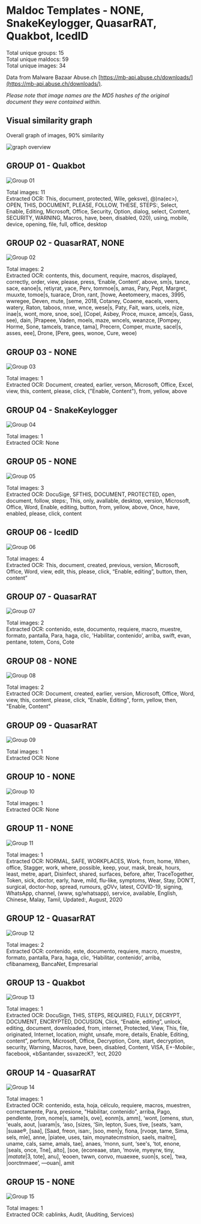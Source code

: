 # Maldoc Templates - NONE, SnakeKeylogger, QuasarRAT, Quakbot, IcedID

Total unique groups: 15  
Total unique maldocs: 59  
Total unique images: 34  

Data from Malware Bazaar Abuse.ch [https://mb-api.abuse.ch/downloads/](https://mb-api.abuse.ch/downloads/).  

*Please note that image names are the MD5 hashes of the original document they were contained within.*

## Visual similarity graph

Overall graph of images, 90% similarity

![graph overview](https://raw.githubusercontent.com/jstrosch/malware-samples/master/maldoc_templates/2021/abuse_ch/week53_Dec27-Dec31/overview.png?raw=true")  

## GROUP 01 - Quakbot

![Group 01](https://raw.githubusercontent.com/jstrosch/malware-samples/master/maldoc_templates/2021/abuse_ch/week53_Dec27-Dec31/group_01/Quakbot_bd559f9f406c8d3d05204e72e3646e9f.jpg?raw=true)

Total images: 11  
Extracted OCR: This, document, protected, Wile, geksve), @)na(ec>), OPEN, THIS, DOCUMENT, PLEASE, FOLLOW, THESE, STEPS:, Select, Enable, Editing, Microsoft, Office, Security, Option, dialog, select, Content, SECURITY, WARNING, Macros, have, been, disabled, 020), using, mobile, device, opening, file, full, office, desktop  

## GROUP 02 - QuasarRAT, NONE

![Group 02](https://raw.githubusercontent.com/jstrosch/malware-samples/master/maldoc_templates/2021/abuse_ch/week53_Dec27-Dec31/group_02/QuasarRAT_06fa5d4e42e4cf24163b74f83760d64b.jpg?raw=true)

Total images: 2  
Extracted OCR: contents, this, document, require, macros, displayed, correctly, order, view, please, press, ‘Enable, Content’, above, sm|s, tance, sace, eanoe|s, retiyrat, yace, Perv, tommoe|s, amas, Pary, Pept, Margret, muuxte, tomoe|s, tuarace, Dron, rant, [howe, Aeetomeery, maces, 3995, wwregee, Deven, mute, [seme, 2018, Cotaney, Coaene, eacels, veers, watery, Raton, taboos, nnxe, wnce, wese|s, Paty, Fait, wars, ucels, nize, inae|s, wont, more, snoe, soe], [Copel, Asbey, Proce, muxce, amce|s, Gass, see), dain, |Prapeee, Vaden, moels, maze, wncels, weanzce, [Pompey, Horme, Sone, tamcels, trance, tama], Precern, Comper, muxte, sacel|s, asses, eee], Drone, [Pere, gees, wonoe, Cure, weoe)  

## GROUP 03 - NONE

![Group 03](https://raw.githubusercontent.com/jstrosch/malware-samples/master/maldoc_templates/2021/abuse_ch/week53_Dec27-Dec31/group_03/NONE_431c010db3f82bb94ca90faf73407950.jpg?raw=true)

Total images: 1  
Extracted OCR: Document, created, earlier, verson, Microsoft, Office, Excel, view, this, content, please, click, ("Enable, Content"), from, yellow, above  

## GROUP 04 - SnakeKeylogger

![Group 04](https://raw.githubusercontent.com/jstrosch/malware-samples/master/maldoc_templates/2021/abuse_ch/week53_Dec27-Dec31/group_04/SnakeKeylogger_1674ecbe5b9116407b57813e04d6dd49.jpg?raw=true)

Total images: 1  
Extracted OCR: None  

## GROUP 05 - NONE

![Group 05](https://raw.githubusercontent.com/jstrosch/malware-samples/master/maldoc_templates/2021/abuse_ch/week53_Dec27-Dec31/group_05/NONE_c9240798810d1e69b8ed4bf21b95ed89.jpg?raw=true)

Total images: 3  
Extracted OCR: DocuSige, SFTHIS, DOCUMENT, PROTECTED, open, document, follow, steps:, This, only, avallable, desktop, version, Microsoft, Office, Word, Enable, editing, button, from, yellow, above, Once, have, enabled, please, click, content  

## GROUP 06 - IcedID

![Group 06](https://raw.githubusercontent.com/jstrosch/malware-samples/master/maldoc_templates/2021/abuse_ch/week53_Dec27-Dec31/group_06/IcedID_553568f406c8d0d06e0ed08a1579a243.jpg?raw=true)

Total images: 4  
Extracted OCR: This, document, created, previous, version, Microsoft, Office, Word, view, edit, this, please, click, “Enable, editing”, button, then, content”  

## GROUP 07 - QuasarRAT

![Group 07](https://raw.githubusercontent.com/jstrosch/malware-samples/master/maldoc_templates/2021/abuse_ch/week53_Dec27-Dec31/group_07/QuasarRAT_23cde0022c4f71e4a90e27cfe229a257.jpg?raw=true)

Total images: 2  
Extracted OCR: contenido, este, documento, requiere, macro, muestre, formato, pantalla, Para, haga, clic, 'Habilitar, contenido’, arriba, swift, evan, pentane, totem, Cons, Cote  

## GROUP 08 - NONE

![Group 08](https://raw.githubusercontent.com/jstrosch/malware-samples/master/maldoc_templates/2021/abuse_ch/week53_Dec27-Dec31/group_08/NONE_f2d42411a7291aea76a9ec87d82a9601.jpg?raw=true)

Total images: 2  
Extracted OCR: Document, created, earlier, version, Microsoft, Office, Word, view, this, content, please, click, “Enable, Editing", form, yellow, then, "Enable, Content"  

## GROUP 09 - QuasarRAT

![Group 09](https://raw.githubusercontent.com/jstrosch/malware-samples/master/maldoc_templates/2021/abuse_ch/week53_Dec27-Dec31/group_09/QuasarRAT_fce0a2c1e3120330f10a9246281849f3.jpg?raw=true)

Total images: 1  
Extracted OCR: None  

## GROUP 10 - NONE

![Group 10](https://raw.githubusercontent.com/jstrosch/malware-samples/master/maldoc_templates/2021/abuse_ch/week53_Dec27-Dec31/group_10/NONE_7a146e28e2d084295c16425df94b635c.jpg?raw=true)

Total images: 1  
Extracted OCR: None  

## GROUP 11 - NONE

![Group 11](https://raw.githubusercontent.com/jstrosch/malware-samples/master/maldoc_templates/2021/abuse_ch/week53_Dec27-Dec31/group_11/NONE_11a44ac4c0c2f80276502eb216448fa8.jpg?raw=true)

Total images: 1  
Extracted OCR: NORMAL, SAFE, WORKPLACES, Work, from, home, When, office, Stagger, work, where, possible, keep, your, mask, break, hours, least, metre, apart, Disinfect, shared, surfaces, before, after, TraceTogether, Token, sick, doctor, early, have, mild, flu-like, symptoms, Wear, Stay, DON’T, surgical, doctor-hop, spread, rumours, gOVv, latest, COVID-19, signing, WhatsApp, channel, (www, sg/whatsapp), service, available, English, Chinese, Malay, Tamil, Updated:, August, 2020  

## GROUP 12 - QuasarRAT

![Group 12](https://raw.githubusercontent.com/jstrosch/malware-samples/master/maldoc_templates/2021/abuse_ch/week53_Dec27-Dec31/group_12/QuasarRAT_9e1035f36da93aa7089f12702c221c05.jpg?raw=true)

Total images: 2  
Extracted OCR: contenido, este, documento, requiere, macro, muestre, formato, pantalla, Para, haga, clic, ‘Habilitar, contenido’, arriba, cfibanamexg, BancaNet, Empresarial  

## GROUP 13 - Quakbot

![Group 13](https://raw.githubusercontent.com/jstrosch/malware-samples/master/maldoc_templates/2021/abuse_ch/week53_Dec27-Dec31/group_13/Quakbot_3f4a3552f982e7bbc33eae19a6cb84a4.jpg?raw=true)

Total images: 1  
Extracted OCR: DocuSign, THIS, STEPS, REQUIRED, FULLY, DECRYPT, DOCUMENT, ENCRYPTED, DOCUSIGN, Click, “Enable, editing”, unlock, editing, document, downloaded, from, internet, Protected, View, This, file, originated, Internet, location, might, unsafe, more, details, Enable, Editing, content”, perform, Microsoft, Office, Decryption, Core, start, decryption, security, Warning, Macros, have, been, disabled, Content, VISA, E+-Mobile:, facebook, «bSantander, ssvazecK?, ‘ect, 2020  

## GROUP 14 - QuasarRAT

![Group 14](https://raw.githubusercontent.com/jstrosch/malware-samples/master/maldoc_templates/2021/abuse_ch/week53_Dec27-Dec31/group_14/QuasarRAT_b7aad8bde1b9be20a2e92763eec1ca9d.jpg?raw=true)

Total images: 1  
Extracted OCR: contenido, esta, hoja, célculo, requiere, macros, muestren, correctamente, Para, presione, "Habilitar, contenido", arriba, Pago, pendlente, [rom, nome|s, same]s, ove], eonm]s, amm], ‘wont, [omens, stun, 'euals, aout, |uaram|s, ‘aso, [sizes, ‘Sin, lepton, Sues, tive, [seats, ‘sam, |suaae®, [saa], [Saad, freon, isan:, |soo, men|y, fiona, [rvoqe, tame, Sima, sels, mle], anne, |piatee, uses, tain, moynatecmstnion, saels, maitre], uname, cals, same, amals, tae], anaes, ‘monn, sunt, ‘see's, ‘tot, enone, [seals, once, Tne], alto], [soe, (ecoreaae, stan, ‘movie, myeyrw, tiny, |_matate_|3, tote], anu], ‘eooen, twwn, convo, muaexee, suon|s, sce], ‘twa, |oorctnmaee’, —ouan|, amit  

## GROUP 15 - NONE

![Group 15](https://raw.githubusercontent.com/jstrosch/malware-samples/master/maldoc_templates/2021/abuse_ch/week53_Dec27-Dec31/group_15/NONE_126561ace9384f65aee7715c8d798f4c.jpg?raw=true)

Total images: 1  
Extracted OCR: cablinks, Audit, (Auditing, Services)  

